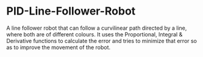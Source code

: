 # PID-Line-Follower-Robot

A line follower robot that can follow a curvilinear path directed by a line, where both are of different colours. It uses the Proportional, Integral & Derivative functions to calculate the error and tries to minimize that error so as to improve the movement of the robot.
